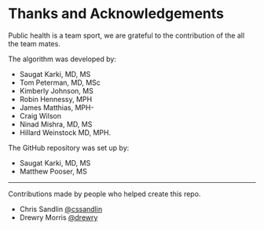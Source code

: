 # Thanks and Acknowledgements
Public health is a team sport, we are grateful to the contribution of the all the team mates.

The algorithm was developed by:
  * Saugat Karki, MD, MS
  * Tom Peterman, MD, MSc
  * Kimberly Johnson, MS
  * Robin Hennessy, MPH
  * James Matthias, MPH-
  * Craig Wilson
  * Ninad Mishra, MD, MS
  * Hillard Weinstock MD, MPH.

The GitHub repository was set up by:
* Saugat Karki, MD, MS
* Matthew Pooser, MS

----------------------------------------------------------------------------------------------------------------------------------------------------------------
Contributions made by people who helped create this repo.

* Chris Sandlin [@cssandlin](https://github.com/cssandlin)
* Drewry Morris [@drewry](https://github.com/drewry)
